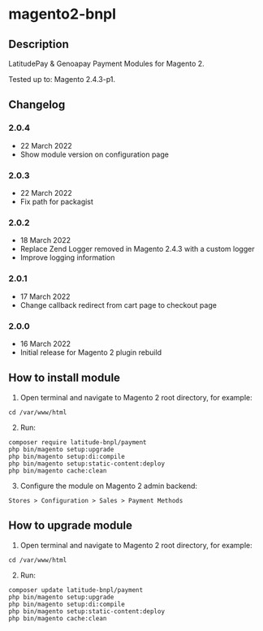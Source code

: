 # magento2-bnpl

## Description

LatitudePay & Genoapay Payment Modules for Magento 2.

Tested up to: Magento 2.4.3-p1.

## Changelog

### 2.0.4
- 22 March 2022
- Show module version on configuration page

### 2.0.3
- 22 March 2022
- Fix path for packagist

### 2.0.2
- 18 March 2022
- Replace Zend Logger removed in Magento 2.4.3 with a custom logger
- Improve logging information

### 2.0.1
- 17 March 2022
- Change callback redirect from cart page to checkout page

### 2.0.0
- 16 March 2022
- Initial release for Magento 2 plugin rebuild

## How to install module

1. Open terminal and navigate to Magento 2 root directory, for example:
```
cd /var/www/html
```
2. Run:
```
composer require latitude-bnpl/payment
php bin/magento setup:upgrade
php bin/magento setup:di:compile
php bin/magento setup:static-content:deploy
php bin/magento cache:clean
```
3. Configure the module on Magento 2 admin backend:
```
Stores > Configuration > Sales > Payment Methods
```

## How to upgrade module

1. Open terminal and navigate to Magento 2 root directory, for example:
```
cd /var/www/html
```
2. Run:
```
composer update latitude-bnpl/payment
php bin/magento setup:upgrade
php bin/magento setup:di:compile
php bin/magento setup:static-content:deploy
php bin/magento cache:clean
```
